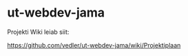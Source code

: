 # ut-webdev-jama

Projekti Wiki leiab siit:

https://github.com/vedler/ut-webdev-jama/wiki/Projektiplaan
